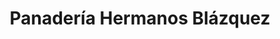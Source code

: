 ---
title: "Panadería Hermanos Blázquez"
url: /piedralaves/panaderia-hermanos-blazquez-plaza-de-agapito-eloy-lefler/
shop: panadería
---